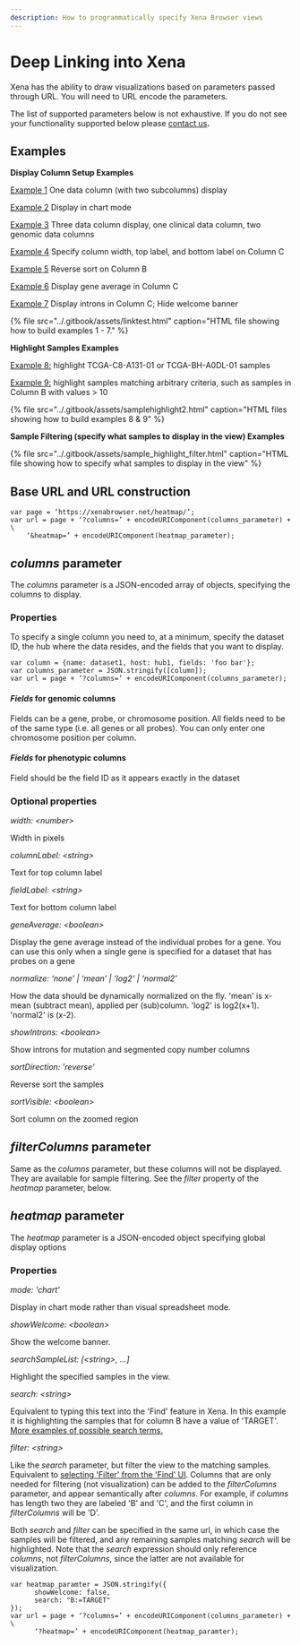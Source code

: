 ```yaml
---
description: How to programmatically specify Xena Browser views
---
```


# Deep Linking into Xena

Xena has the ability to draw visualizations based on parameters passed through URL. You will need to URL encode the parameters.

The list of supported parameters below is not exhaustive. If you do not see your functionality supported below please [contact us](../contact-us.md)**.**

## **Examples**

**Display Column Setup Examples**

[Example 1](https://xenabrowser.net/heatmap/?columns=%5B%7B%22name%22%3A%22tcga_Kallisto_tpm%22%2C%22host%22%3A%22https%3A%2F%2Ftoil.xenahubs.net%22%2C%22fields%22%3A%22TP53%20FOXM1%22%7D%5D) One data column \(with two subcolumns\) display

[Example 2](https://xenabrowser.net/heatmap/?columns=%5B%7B%22name%22%3A%22tcga_Kallisto_tpm%22%2C%22host%22%3A%22https%3A%2F%2Ftoil.xenahubs.net%22%2C%22fields%22%3A%22TP53%20FOXM1%22%7D%2C%7B%22name%22%3A%22TCGA.PANCAN.sampleMap%2FGistic2_CopyNumber_Gistic2_all_data_by_genes%22%2C%22host%22%3A%22https%3A%2F%2Ftcga.xenahubs.net%22%2C%22fields%22%3A%22FOXM1%22%7D%5D&heatmap=%7B%22mode%22%3A%22chart%22%7D) Display in chart mode

[Example 3](https://xenabrowser.net/heatmap/?columns=%5B%7B%22name%22%3A%22Survival_SupplementalTable_S1_20171025_xena_sp%22%2C%22host%22%3A%22https%3A%2F%2Fpancanatlas.xenahubs.net%22%2C%22fields%22%3A%22cancer%20type%20abbreviation%22%7D%2C%7B%22name%22%3A%22TCGA.PANCAN.sampleMap%2FGistic2_CopyNumber_Gistic2_all_data_by_genes%22%2C%22host%22%3A%22https%3A%2F%2Ftcga.xenahubs.net%22%2C%22fields%22%3A%22FOXM1%22%7D%2C%7B%22name%22%3A%22broad.mit.edu_PANCAN_Genome_Wide_SNP_6_whitelisted.xena%22%2C%22host%22%3A%22https%3A%2F%2Fpancanatlas.xenahubs.net%22%2C%22fields%22%3A%22chr3%3A4000000-4100000%22%7D%5D) Three data column display, one clinical data column, two genomic data columns

[Example 4](https://xenabrowser.net/heatmap/?columns=%5B%7B%22name%22%3A%22Survival_SupplementalTable_S1_20171025_xena_sp%22%2C%22host%22%3A%22https%3A%2F%2Fpancanatlas.xenahubs.net%22%2C%22fields%22%3A%22cancer%20type%20abbreviation%22%7D%2C%7B%22name%22%3A%22tcga_Kallisto_tpm%22%2C%22host%22%3A%22https%3A%2F%2Ftoil.xenahubs.net%22%2C%22width%22%3A400%2C%22columnLabel%22%3A%22top%20column%20label%22%2C%22fieldLabel%22%3A%22bottom%20column%20label%22%2C%22fields%22%3A%22ENST00000064780.6%20ENST00000066544.7%20ENST00000070846.10%20ENST00000072516.7%20ENST00000072644.5%20ENST00000072869.8%20ENST00000074304.9%20ENST00000075120.11%20ENST00000075322.10%22%7D%5D) Specify column width, top label, and bottom label on Column C

[Example 5](https://xenabrowser.net/heatmap/?columns=%5B%7B%22name%22%3A%22tcga_Kallisto_tpm%22%2C%22host%22%3A%22https%3A%2F%2Ftoil.xenahubs.net%22%2C%22fields%22%3A%22TP53%20FOXM1%22%2C%22sortDirection%22%3A%22reverse%22%7D%5D) Reverse sort on Column B

[Example 6](https://xenabrowser.net/heatmap/?columns=%5B%7B%22name%22%3A%22tcga_Kallisto_tpm%22%2C%22host%22%3A%22https%3A%2F%2Ftoil.xenahubs.net%22%2C%22fields%22%3A%22TP53%22%7D%2C%7B%22name%22%3A%22tcga_Kallisto_tpm%22%2C%22host%22%3A%22https%3A%2F%2Ftoil.xenahubs.net%22%2C%22fields%22%3A%22TP53%22%2C%22geneAverage%22%3Atrue%7D%5D) Display gene average in Column C

[Example 7](https://xenabrowser.net/heatmap/?columns=%5B%7B%22name%22%3A%22TCGA-BRCA.mutect2_snv.tsv%22%2C%22host%22%3A%22https%3A%2F%2Fgdc.xenahubs.net%22%2C%22fields%22%3A%22TP53%22%7D%2C%7B%22name%22%3A%22TCGA-BRCA.mutect2_snv.tsv%22%2C%22host%22%3A%22https%3A%2F%2Fgdc.xenahubs.net%22%2C%22fields%22%3A%22TP53%22%2C%22showIntrons%22%3Atrue%7D%5D&heatmap=%7B%22showWelcome%22%3Afalse%7D) Display introns in Column C; Hide welcome banner

{% file src="../.gitbook/assets/linktest.html" caption="HTML file showing how to build examples 1 - 7." %}

**Highlight Samples Examples**

[Example 8:](https://xenabrowser.net/heatmap/?columns=%5B%7B%22width%22%3A136%2C%22columnLabel%22%3A%22gene%20expression%20RNAseq%20-%20IlluminaHiSeq%22%2C%22fieldLabel%22%3A%22TP53%22%2C%22showIntrons%22%3Atrue%2C%22host%22%3A%22https%3A%2F%2Ftcga.xenahubs.net%22%2C%22name%22%3A%22TCGA.BRCA.sampleMap%2FHiSeqV2%22%2C%22fields%22%3A%22TP53%22%7D%2C%7B%22width%22%3A200%2C%22columnLabel%22%3A%22somatic%20mutation%20%28SNPs%20and%20small%20INDELs%29%20-%20wustl%20curated%22%2C%22fieldLabel%22%3A%22TP53%22%2C%22host%22%3A%22https%3A%2F%2Ftcga.xenahubs.net%22%2C%22name%22%3A%22TCGA.BRCA.sampleMap%2Fmutation_curated_wustl%22%2C%22fields%22%3A%22TP53%22%7D%5D&heatmap=%7B%22showWelcome%22%3Afalse%2C%22searchSampleList%22%3A%5B%22TCGA-C8-A131-01%22%2C%22TCGA-BH-A0DL-01%22%5D%7D) highlight TCGA-C8-A131-01 or TCGA-BH-A0DL-01 samples

[Example 9:](https://xenabrowser.net/heatmap/?columns=%5B%7B%22width%22%3A136%2C%22columnLabel%22%3A%22gene%20expression%20RNAseq%20-%20IlluminaHiSeq%22%2C%22fieldLabel%22%3A%22TP53%22%2C%22showIntrons%22%3Atrue%2C%22host%22%3A%22https%3A%2F%2Ftcga.xenahubs.net%22%2C%22name%22%3A%22TCGA.BRCA.sampleMap%2FHiSeqV2%22%2C%22fields%22%3A%22TP53%22%7D%2C%7B%22width%22%3A200%2C%22columnLabel%22%3A%22somatic%20mutation%20%28SNPs%20and%20small%20INDELs%29%20-%20wustl%20curated%22%2C%22fieldLabel%22%3A%22TP53%22%2C%22host%22%3A%22https%3A%2F%2Ftcga.xenahubs.net%22%2C%22name%22%3A%22TCGA.BRCA.sampleMap%2Fmutation_curated_wustl%22%2C%22fields%22%3A%22TP53%22%7D%5D&heatmap=%7B%22showWelcome%22%3Afalse%2C%22search%22%3A%22B%3A%3E10%22%7D) highlight samples matching arbitrary criteria, such as samples in Column B with values &gt; 10

{% file src="../.gitbook/assets/samplehighlight2.html" caption="HTML files showing how to build examples 8 & 9" %}

**Sample Filtering \(specify what samples to display in the view\) Examples**

{% file src="../.gitbook/assets/sample_highlight_filter.html" caption="HTML file showing how to specify what samples to display in the view" %}

## **Base URL and URL construction**

```text
var page = ‘https://xenabrowser.net/heatmap/’;
var url = page + ‘?columns=’ + encodeURIComponent(columns_parameter) + \
    ‘&heatmap=’ + encodeURIComponent(heatmap_parameter);
```

## _**columns**_ **parameter**

The _columns_ parameter is a JSON-encoded array of objects, specifying the columns to display.

### **Properties**

To specify a single column you need to, at a minimum, specify the dataset ID, the hub where the data resides, and the fields that you want to display.

```text
var column = {name: dataset1, host: hub1, fields: 'foo bar'};
var columns_parameter = JSON.stringify([column]);
var url = page + ‘?columns=’ + encodeURIComponent(columns_parameter);
```

#### _Fields_ for genomic columns

Fields can be a gene, probe, or chromosome position. All fields need to be of the same type \(i.e. all genes or all probes\). You can only enter one chromosome position per column.

#### _Fields_ for phenotypic columns

Field should be the field ID as it appears exactly in the dataset

### **Optional properties**

_width: &lt;number&gt;_

Width in pixels

_columnLabel: &lt;string&gt;_

Text for top column label

_fieldLabel: &lt;string&gt;_

Text for bottom column label

_geneAverage: &lt;boolean&gt;_

Display the gene average instead of the individual probes for a gene. You can use this only when a single gene is specified for a dataset that has probes on a gene

_normalize: ‘none’ \| ‘mean’ \| ‘log2’ \| ‘normal2’_

How the data should be dynamically normalized on the fly. 'mean' is x-mean \(subtract mean\), applied per \(sub\)column. 'log2' is log2\(x+1\). 'normal2' is \(x-2\).

_showIntrons: &lt;boolean&gt;_

Show introns for mutation and segmented copy number columns

_sortDirection: 'reverse'_

Reverse sort the samples

_sortVisible: &lt;boolean&gt;_

Sort column on the zoomed region

## _**filterColumns**_ **parameter**

Same as the _columns_ parameter, but these columns will not be displayed. They are available for sample filtering. See the _filter_ property of the _heatmap_ parameter, below.

## _**heatmap**_ **parameter**

The _heatmap_ parameter is a JSON-encoded object specifying global display options

### **Properties**

_mode: 'chart'_

Display in chart mode rather than visual spreadsheet mode.

_showWelcome: &lt;boolean&gt;_

Show the welcome banner.

_searchSampleList: \[&lt;string&gt;, ...\]_

Highlight the specified samples in the view.

_search: &lt;string&gt;_

Equivalent to typing this text into the 'Find' feature in Xena. In this example it is highlighting the samples that for column B have a value of 'TARGET'. [More examples of possible search terms.](../overview-of-features/filter-and-subgrouping.md)

_filter: &lt;string&gt;_

Like the _search_ parameter, but filter the view to the matching samples. Equivalent to [selecting 'Filter' from the 'Find' UI](../overview-of-features/filter-and-subgrouping.md#general-functionality). Columns that are only needed for filtering \(not visualization\) can be added to the _filterColumns_ parameter, and appear semantically after _columns_. For example, if _columns_ has length two they are labeled 'B' and 'C', and the first column in _filterColumns_ will be 'D'.

Both _search_ and _filter_ can be specified in the same url, in which case the samples will be filtered, and any remaining samples matching _search_ will be highlighted. Note that the _search_ expression should only reference _columns_, not _filterColumns_, since the latter are not available for visualization.

```text
var heatmap_paramter = JSON.stringify({
      showWelcome: false,
      search: "B:=TARGET"
});
var url = page + ‘?columns=’ + encodeURIComponent(columns_parameter) + \
      ‘?heatmap=’ + encodeURIComponent(heatmap_paramter);
```

